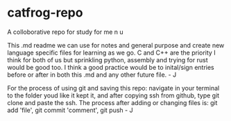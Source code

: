 # catfrog-repo
A colloborative repo for study for me n u


This .md readme we can use for notes and general purpose and create new language specific files for learning as we go. C and C++ are the priority I think for both of us but sprinkling python, assembly and trying for rust would be good too. I think a good practice would be to inital/sign entries before or after in both this .md and any other future file. - J


For the process of using git and saving this repo:
navigate in your terminal to the folder youd like it kept it, and after copying ssh from github, type git clone and paste the ssh. The process after adding or changing files is:
git add 'file', git commit 'comment', git push - J